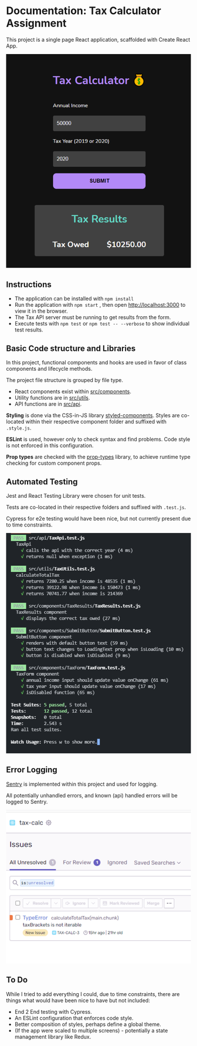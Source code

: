 # Documentation: Tax Calculator Assignment

This project is a single page React application, scaffolded with Create React App.

![ui](./img/application.PNG)

## Instructions

- The application can be installed with `npm install`
- Run the application with `npm start` , then open [http://localhost:3000](http://localhost:3000) to view it in the browser.
- The Tax API server must be running to get results from the form.
- Execute tests with `npm test` or `npm test -- --verbose` to show individual test results.

## Basic Code structure and Libraries

In this project, functional components and hooks are used in favor of class components and lifecycle methods.

The project file structure is grouped by file type.

- React components exist within [src/components](./src/components).
- Utility functions are in [src/utils](./src/utils).
- API functions are in [src/api](./src/api).

**Styling** is done via the CSS-in-JS library [styled-components](https://styled-components.com/). Styles are co-located within their respective component folder and suffixed with `.style.js`.

**ESLint** is used, however only to check syntax and find problems. Code style is not enforced in this configuration.

**Prop types** are checked with the [prop-types](https://www.npmjs.com/package/prop-types) library, to achieve runtime type checking for custom component props.

## Automated Testing

Jest and React Testing Library were chosen for unit tests.

Tests are co-located in their respective folders and suffixed with `.test.js`.

Cypress for e2e testing would have been nice, but not currently present due to time constraints.

![tests](./img/tests.PNG)

## Error Logging

[Sentry](https://sentry.io/) is implemented within this project and used for logging.

All potentially unhandled errors, and known (api) handled errors will be logged to Sentry.

![sentry](./img/sentry.PNG)

## To Do

While I tried to add everything I could, due to time constraints, there are things what would have been nice to have but not included:

- End 2 End testing with Cypress.
- An ESLint configuration that enforces code style.
- Better composition of styles, perhaps define a global theme.
- (If the app were scaled to multiple screens) - potentially a state management library like Redux.
